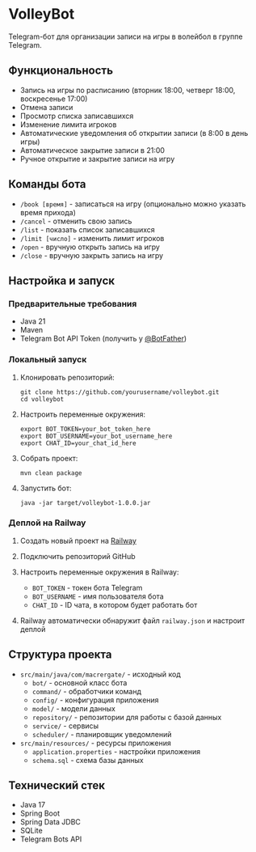 # VolleyBot

Telegram-бот для организации записи на игры в волейбол в группе Telegram.

## Функциональность

- Запись на игры по расписанию (вторник 18:00, четверг 18:00, воскресенье 17:00)
- Отмена записи
- Просмотр списка записавшихся
- Изменение лимита игроков
- Автоматические уведомления об открытии записи (в 8:00 в день игры)
- Автоматическое закрытие записи в 21:00
- Ручное открытие и закрытие записи на игру

## Команды бота

- `/book [время]` - записаться на игру (опционально можно указать время прихода)
- `/cancel` - отменить свою запись
- `/list` - показать список записавшихся
- `/limit [число]` - изменить лимит игроков
- `/open` - вручную открыть запись на игру
- `/close` - вручную закрыть запись на игру

## Настройка и запуск

### Предварительные требования

- Java 21
- Maven
- Telegram Bot API Token (получить у [@BotFather](https://t.me/BotFather))

### Локальный запуск

1. Клонировать репозиторий:
   ```
   git clone https://github.com/yourusername/volleybot.git
   cd volleybot
   ```

2. Настроить переменные окружения:
   ```
   export BOT_TOKEN=your_bot_token_here
   export BOT_USERNAME=your_bot_username_here
   export CHAT_ID=your_chat_id_here
   ```

3. Собрать проект:
   ```
   mvn clean package
   ```

4. Запустить бот:
   ```
   java -jar target/volleybot-1.0.0.jar
   ```

### Деплой на Railway

1. Создать новый проект на [Railway](https://railway.app/)

2. Подключить репозиторий GitHub

3. Настроить переменные окружения в Railway:
   - `BOT_TOKEN` - токен бота Telegram
   - `BOT_USERNAME` - имя пользователя бота
   - `CHAT_ID` - ID чата, в котором будет работать бот

4. Railway автоматически обнаружит файл `railway.json` и настроит деплой

## Структура проекта

- `src/main/java/com/macrergate/` - исходный код
  - `bot/` - основной класс бота
  - `command/` - обработчики команд
  - `config/` - конфигурация приложения
  - `model/` - модели данных
  - `repository/` - репозитории для работы с базой данных
  - `service/` - сервисы
  - `scheduler/` - планировщик уведомлений
- `src/main/resources/` - ресурсы приложения
  - `application.properties` - настройки приложения
  - `schema.sql` - схема базы данных

## Технический стек

- Java 17
- Spring Boot
- Spring Data JDBC
- SQLite
- Telegram Bots API
